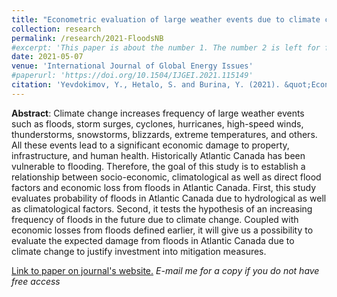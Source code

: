 ```yaml
---
title: "Econometric evaluation of large weather events due to climate change: floods in Atlantic Canada"
collection: research
permalink: /research/2021-FloodsNB
#excerpt: 'This paper is about the number 1. The number 2 is left for future work.'
date: 2021-05-07
venue: 'International Journal of Global Energy Issues'
#paperurl: 'https://doi.org/10.1504/IJGEI.2021.115149'
citation: 'Yevdokimov, Y., Hetalo, S. and Burina, Y. (2021). &quot;Econometric evaluation of large weather events due to climate change: Floods in Atlantic Canada.&quot; <i>International Journal of Global Energy Issues</i>. 43(2-3).'
---
```


**Abstract**: Climate change increases frequency of large weather events such as floods, storm surges, cyclones, hurricanes, high-speed winds, thunderstorms, snowstorms, blizzards, extreme temperatures, and others. All these events lead to a significant economic damage to property, infrastructure, and human health. Historically Atlantic Canada has been vulnerable to flooding. Therefore, the goal of this study is to establish a relationship between socio-economic, climatological as well as direct flood factors and economic loss from floods in Atlantic Canada. First, this study evaluates probability of floods in Atlantic Canada due to hydrological as well as climatological factors. Second, it tests the hypothesis of an increasing frequency of floods in the future due to climate change. Coupled with economic losses from floods defined earlier, it will give us a possibility to evaluate the expected damage from floods in Atlantic Canada due to climate change to justify investment into mitigation measures.

[Link to paper on journal's website.](https://doi.org/10.1504/IJGEI.2021.115149) *E-mail me for a copy if you do not have free access*

